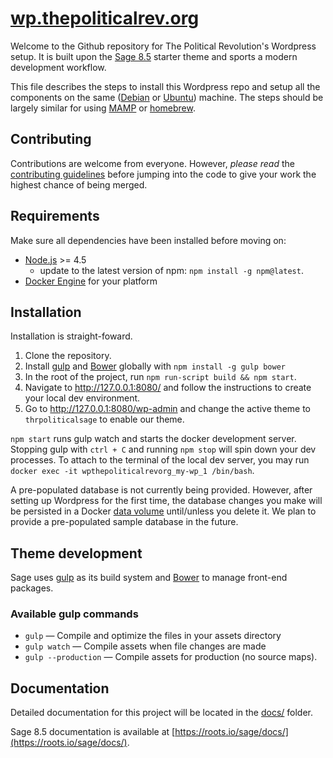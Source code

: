 # [wp.thepoliticalrev.org](https://github.com/politicalrev/wp.thepoliticalrev.org)

Welcome to the Github repository for The Political Revolution's Wordpress setup. It is built upon the [Sage 8.5](https://github.com/roots/sage/releases/latest) starter theme and sports a modern development workflow.

This file describes the steps to install this Wordpress repo and setup all the components on the same ([Debian](https://www.debian.org/) or [Ubuntu](https://www.ubuntu.com/)) machine. The steps should be largely similar for using [MAMP](https://www.mamp.info/en/) or [homebrew](http://brew.sh/).


## Contributing

Contributions are welcome from everyone. However, *please read* the [contributing guidelines](https://github.com/politicalrev/wp.thepoliticalrev.org/blob/master/CONTRIBUTING.md) before
jumping into the code to give your work the highest chance of being merged.

## Requirements

Make sure all dependencies have been installed before moving on:

* [Node.js](http://nodejs.org/) >= 4.5
  * update to the latest version of npm: `npm install -g npm@latest`.
* [Docker Engine](https://docs.docker.com/engine/installation/#on-linux) for your platform


## Installation

Installation is straight-foward.

1. Clone the repository.
1. Install [gulp](http://gulpjs.com) and [Bower](http://bower.io/) globally with `npm install -g gulp bower`
2. In the root of the project, run `npm run-script build && npm start`.
3. Navigate to http://127.0.0.1:8080/ and follow the instructions to create your local dev environment.
4. Go to http://127.0.0.1:8080/wp-admin and change the active theme to `thrpoliticalsage` to enable our theme.

`npm start` runs gulp watch and starts the docker development server. Stopping gulp with `ctrl + C` and running `npm stop` will spin down your dev processes. To attach to the terminal of the local dev server, you may run `docker exec -it wpthepoliticalrevorg_my-wp_1 /bin/bash`. 

A pre-populated database is not currently being provided. However, after setting up Wordpress for the first time, the database changes you make will be persisted in a Docker [data volume](https://docs.docker.com/engine/tutorials/dockervolumes/#data-volumes)
 until/unless you delete it. We plan to provide a pre-populated sample database in the future.

## Theme development

Sage uses [gulp](http://gulpjs.com/) as its build system and [Bower](http://bower.io/) to manage front-end packages.

### Available gulp commands

* `gulp` — Compile and optimize the files in your assets directory
* `gulp watch` — Compile assets when file changes are made
* `gulp --production` — Compile assets for production (no source maps).

## Documentation

Detailed documentation for this project will be located in the [docs/](https://github.com/politicalrev/wp.thepoliticalrev.org/tree/master/docs) folder.

Sage 8.5 documentation is available at [https://roots.io/sage/docs/](https://roots.io/sage/docs/).


